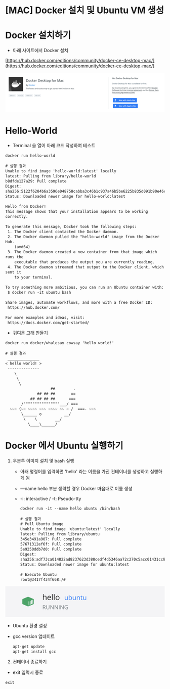 # [MAC] Docker 설치 및 Ubuntu VM 생성

# Docker 설치하기

- 아래 사이트에서 Docker 설치

[https://hub.docker.com/editions/community/docker-ce-desktop-mac/](https://hub.docker.com/editions/community/docker-ce-desktop-mac/)

![img](Images/Untitled.png)

# Hello-World

- Terminal 을 열어 아래 코드 작성하여 테스트

```docker
docker run hello-world

# 실행 결과
Unable to find image 'hello-world:latest' locally
latest: Pulling from library/hello-world
b8dfde127a29: Pull complete 
Digest: sha256:5122f6204b6a3596e048758cabba3c46b1c937a46b5be6225b835d091b90e46c
Status: Downloaded newer image for hello-world:latest

Hello from Docker!
This message shows that your installation appears to be working correctly.

To generate this message, Docker took the following steps:
 1. The Docker client contacted the Docker daemon.
 2. The Docker daemon pulled the "hello-world" image from the Docker Hub.
    (amd64)
 3. The Docker daemon created a new container from that image which runs the
    executable that produces the output you are currently reading.
 4. The Docker daemon streamed that output to the Docker client, which sent it
    to your terminal.

To try something more ambitious, you can run an Ubuntu container with:
 $ docker run -it ubuntu bash

Share images, automate workflows, and more with a free Docker ID:
 https://hub.docker.com/

For more examples and ideas, visit:
 https://docs.docker.com/get-started/
```

- 귀여운 고래 만들기

```docker
docker run docker/whalesay cowsay 'hello world!'

# 실행 결과
 ______________ 
< hello world! >
 -------------- 
    \
     \
      \     
                    ##        .            
              ## ## ##       ==            
           ## ## ## ##      ===            
       /""""""""""""""""___/ ===        
  ~~~ {~~ ~~~~ ~~~ ~~~~ ~~ ~ /  ===- ~~~   
       \______ o          __/            
        \    \        __/             
          \____\______/
```

# Docker 에서 Ubuntu 실행하기

1. 우분투 이미지 설치 및 bash 실행
    - 아래 명령어를 입력하면 'hello' 라는 이름을 가진 컨테이너를 생성하고 실행하게 됨
    - —name hello 부분 생략할 경우 Docker 마음대로 이름 생성
    - -i: interactive / -t: Pseudo-tty

        ```docker
        docker run -it --name hello ubuntu /bin/bash

        # 실행 결과
        # Pull Ubuntu image
        Unable to find image 'ubuntu:latest' locally
        latest: Pulling from library/ubuntu
        345e3491a907: Pull complete 
        57671312ef6f: Pull complete 
        5e9250ddb7d0: Pull complete 
        Digest: sha256:adf73ca014822ad8237623d388cedf4d5346aa72c270c5acc01431cc93e18e2d
        Status: Downloaded newer image for ubuntu:latest

        # Execute Ubuntu
        root@3417f434f668:/#
        ```

![img](Images/Untitled%201.png)

* Ubuntu 환경 설정

- gcc version 업데이트

    ```docker
    apt-get update
    apt-get install gcc
    ```

2. 컨테이너 종료하기

- exit 입력시 종료

```docker
exit
```